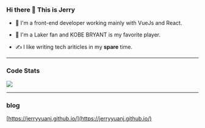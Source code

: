 

<!--
**JerryYuanJ/JerryYuanJ** is a ✨ _special_ ✨ repository because its `README.md` (this file) appears on your GitHub profile.

Here are some ideas to get you started:

- 🔭 I’m currently working on ...
- 🌱 I’m currently learning ...
- 👯 I’m looking to collaborate on ...
- 🤔 I’m looking for help with ...
- 💬 Ask me about ...
- 📫 How to reach me: ...
- 😄 Pronouns: ...
- ⚡ Fun fact: ...
-->

### Hi there 👋 This is Jerry

- 📖 I'm a front-end developer working mainly with VueJs and React.

- 🏀 I'm a Laker fan and KOBE BRYANT is my favorite player.

- ✍️ I like writing tech ariticles in my **spare** time.

----

### Code Stats

![](https://github-readme-stats.vercel.app/api?username=JerryYuanJ&theme=dark)

---

### blog

[https://jerryyuanj.github.io/](https://jerryyuanj.github.io/)
